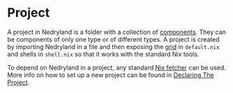 # Project

A project in Nedryland is a folder with a collection of [components](./component.md). They can be
components of only one type or of different types. A project is created by importing Nedryland in a
file and then exposing the [grid](./grid.md) in `default.nix` and shells in `shell.nix` so that it
works with the standard Nix tools.

To depend on Nedryland in a project, any standard
[Nix fetcher](https://nixos.org/nixpkgs/manual/#chap-pkgs-fetchers) can be used. More info on how
to set up a new project can be found in [Declaring The Project](../declare-project.md).
